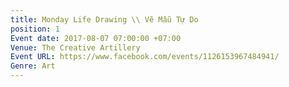 ```yaml
---
title: Monday Life Drawing \\ Vẽ Mẫu Tự Do
position: 1
Event date: 2017-08-07 07:00:00 +07:00
Venue: The Creative Artillery
Event URL: https://www.facebook.com/events/1126153967484941/
Genre: Art
---
```


